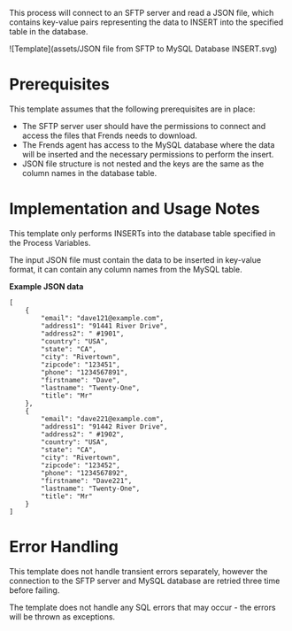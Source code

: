 This process will connect to an SFTP server and read a JSON file, which contains key-value pairs representing the data to INSERT into the specified table in the database.

![Template](assets/JSON file from SFTP to MySQL Database INSERT.svg)

# Prerequisites

This template assumes that the following prerequisites are in place:

- The SFTP server user should have the permissions to connect and access 
  the files that Frends needs to download.
- The Frends agent has access to the MySQL database where the data will be inserted and the necessary permissions to perform the insert.
- JSON file structure is not nested and the keys are the same as the column names in the database table.

# Implementation and Usage Notes

This template only performs INSERTs into the database table specified in the Process Variables.

The input JSON file must contain the data to be inserted in key-value format, it can contain any column names from the MySQL table.

**Example JSON data**

```
[
	{
		"email": "dave121@example.com",
		"address1": "91441 River Drive",
		"address2": " #1901",
		"country": "USA",
		"state": "CA",
		"city": "Rivertown",
		"zipcode": "123451",
		"phone": "1234567891",
		"firstname": "Dave",
		"lastname": "Twenty-One",
		"title": "Mr"
	},
	{
		"email": "dave221@example.com",
		"address1": "91442 River Drive",
		"address2": " #1902",
		"country": "USA",
		"state": "CA",
		"city": "Rivertown",
		"zipcode": "123452",
		"phone": "1234567892",
		"firstname": "Dave221",
		"lastname": "Twenty-One",
		"title": "Mr"
	}
]
```

# Error Handling

This template does not handle transient errors separately, however the connection to the SFTP server and MySQL database are retried three time before failing.

The template does not handle any SQL errors that may occur - the errors will be thrown as exceptions.